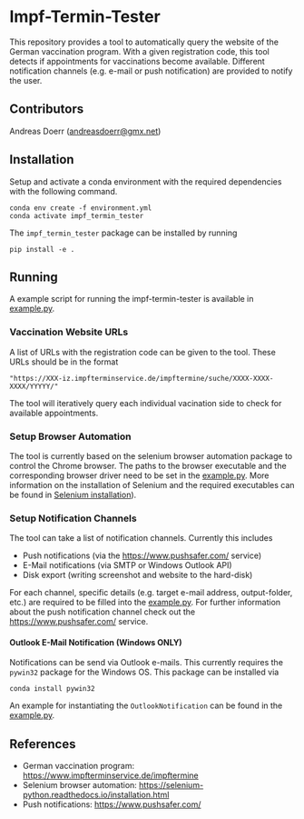 # Impf-Termin-Tester

This repository provides a tool to automatically query the website of the
German vaccination program. With a given registration code, this tool detects
if appointments for vaccinations become available. Different notification 
channels (e.g. e-mail or push notification) are provided to notify the user.

## Contributors

Andreas Doerr (andreasdoerr@gmx.net)

## Installation

Setup and activate a conda environment with the required dependencies with
the following command.
```
conda env create -f environment.yml
conda activate impf_termin_tester
```
The `impf_termin_tester` package can be installed by running
```
pip install -e .
```

## Running

A example script for running the impf-termin-tester is available in [example.py](example.py).

### Vaccination Website URLs

A list of URLs with the registration code can be given to the tool. These URLs
should be in the format 
```
"https://XXX-iz.impfterminservice.de/impftermine/suche/XXXX-XXXX-XXXX/YYYYY/"
```
The tool will iteratively query each individual vacination side to check for 
available appointments.

### Setup Browser Automation

The tool is currently based on the selenium browser automation package to control
the Chrome browser. The paths to the browser executable and the corresponding
browser driver need to be set in the [example.py](example.py). More information on
the installation of Selenium and the required executables can be found in
[Selenium installation](https://selenium-python.readthedocs.io/installation.html#drivers)).

### Setup Notification Channels

The tool can take a list of notification channels. Currently this includes

 * Push notifications (via the https://www.pushsafer.com/ service)
 * E-Mail notifications (via SMTP or Windows Outlook API)
 * Disk export (writing screenshot and website to the hard-disk)
 
For each channel, specific details (e.g. target e-mail address, output-folder, etc.)
are required to be filled into the [example.py](example.py).
For further information about the push notification channel check out the
https://www.pushsafer.com/ service.

#### Outlook E-Mail Notification (Windows ONLY)

Notifications can be send via Outlook e-mails. This currently requires the
`pywin32` package for the Windows OS. This package can be installed via
```
conda install pywin32
```
An example for instantiating the `OutlookNotification` can be found in the [example.py](example.py).

## References

 * German vaccination program: https://www.impfterminservice.de/impftermine
 * Selenium browser automation: https://selenium-python.readthedocs.io/installation.html
 * Push notifications: https://www.pushsafer.com/
